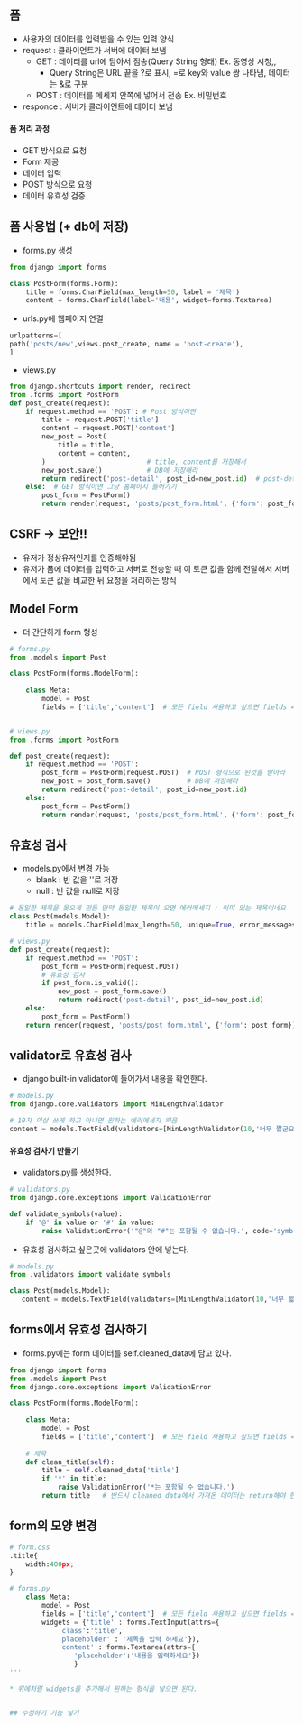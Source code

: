 ## 폼
* 사용자의 데이터를 입력받을 수 있는 입력 양식
* request : 클라이언트가 서버에 데이터 보냄
    * GET : 데이터를 url에 담아서 점송(Query String 형태) Ex. 동영상 시청,,
        * Query String은 URL 끝을 ?로 표시, =로 key와 value 쌍 나타냄, 데이터는 &로 구분
    * POST : 데이터를 메세지 안쪽에 넣어서 전송 Ex. 비밀번호
* responce : 서버가 클라이언트에 데이터 보냄

#### 폼 처리 과정
* GET 방식으로 요청
* Form 제공
* 데이터 입력
* POST 방식으로 요청
* 데이터 유효성 검증


## 폼 사용법 (+ db에 저장)
* forms.py 생성
```python
from django import forms

class PostForm(forms.Form):
    title = forms.CharField(max_length=50, label = '제목')
    content = forms.CharField(label='내용', widget=forms.Textarea)
```
* urls.py에 웹페이지 연결
```python
urlpatterns=[
path('posts/new',views.post_create, name = 'post-create'),
]
```
* views.py
```python
from django.shortcuts import render, redirect
from .forms import PostForm
def post_create(request):
    if request.method == 'POST': # Post 방식이면
        title = request.POST['title']  
        content = request.POST['content']
        new_post = Post(
            title = title,
            content = content,
        )                         # title, content를 저장해서
        new_post.save()           # DB에 저장해라
        return redirect('post-detail', post_id=new_post.id)  # post-detail 웹사이트로 들어가라
    else:  # GET 방식이면 그냥 홈페이지 들어가기
        post_form = PostForm()
        return render(request, 'posts/post_form.html', {'form': post_form})
```

## CSRF  -> 보안!!
* 유저가 정상유저인지를 인증해야됨
* 유저가 폼에 데이터를 입력하고 서버로 전송할 때 이 토큰 값을 함께 전달해서 서버에서 토큰 값을 비교한 뒤 요청을 처리하는 방식



## Model Form 
* 더 간단하게 form 형성
```python
# forms.py
from .models import Post

class PostForm(forms.ModelForm):
    
    class Meta:
        model = Post
        fields = ['title','content']  # 모든 field 사용하고 싶으면 fields = '__all__'


# views.py
from .forms import PostForm

def post_create(request):
    if request.method == 'POST':
        post_form = PostForm(request.POST)  # POST 형식으로 된것을 받아라
        new_post = post_form.save()         # DB에 저장해라
        return redirect('post-detail', post_id=new_post.id)
    else:
        post_form = PostForm()
        return render(request, 'posts/post_form.html', {'form': post_form})
```


## 유효성 검사
* models.py에서 변경 가능
   * blank : 빈 값을 ''로 저장
   * null : 빈 값을 null로 저장
```python
# 동일한 제목을 못오게 만듬 만약 동일한 제목이 오면 에러메세지 : 이미 있는 제목이네요
class Post(models.Model):
    title = models.CharField(max_length=50, unique=True, error_messages = {'unique' : '이미 있는 제목이네요'}) 
```
```python
# views.py
def post_create(request):
    if request.method == 'POST':
        post_form = PostForm(request.POST)
        # 유효성 검사
        if post_form.is_valid():
            new_post = post_form.save()
            return redirect('post-detail', post_id=new_post.id)
    else:
        post_form = PostForm()
    return render(request, 'posts/post_form.html', {'form': post_form})
```


## validator로 유효성 검사
* django built-in validator에 들어가서 내용을 확인한다.
```python
# models.py
from django.core.validators import MinLengthValidator

# 10자 이상 쓰게 하고 아니면 원하는 에러메세지 띄움
content = models.TextField(validators=[MinLengthValidator(10,'너무 짧군요! 10자 이상 적어주세요')]) 
```

#### 유효성 검사기 만들기
* validators.py를 생성한다.
```python
# validators.py
from django.core.exceptions import ValidationError

def validate_symbols(value):
    if '@' in value or '#' in value:
        raise ValidationError('"@"와 "#"는 포함될 수 없습니다.', code='symbol-err') # code는 에러 이름을 정하는 것
```
* 유효성 검사하고 싶은곳에 validators 안에 넣는다.
```python
# models.py
from .validators import validate_symbols

class Post(models.Model):
   content = models.TextField(validators=[MinLengthValidator(10,'너무 짧군요! 10자 이상 적어주세요'), validate_symbols])
```


## forms에서 유효성 검사하기
* forms.py에는 form 데이터를 self.cleaned_data에 담고 있다.
```python
from django import forms
from .models import Post
from django.core.exceptions import ValidationError

class PostForm(forms.ModelForm):
   
    class Meta:
        model = Post
        fields = ['title','content']  # 모든 field 사용하고 싶으면 fields = '__all__'
    
    # 제목 
    def clean_title(self):
        title = self.cleaned_data['title']
        if '*' in title:
            raise ValidationError('*는 포함될 수 없습니다.')
        return title   # 반드시 cleaned_data에서 가져온 데이터는 return해야 한다!!
```

## form의 모양 변경
```python
# form.css
.title{
    width:400px;
}

# forms.py
    class Meta:
        model = Post
        fields = ['title','content']  # 모든 field 사용하고 싶으면 fields = '__all__'
        widgets = {'title' : forms.TextInput(attrs={
            'class':'title',
            'placeholder' : '제목을 입력 하세요'}),
            'content' : forms.Textarea(attrs={
                'placeholder':'내용을 입력하세요'})
                }
'''

* 위에처럼 widgets을 추가해서 원하는 형식을 넣으면 된다.


## 수정하기 기능 넣기

